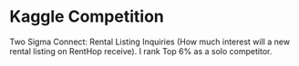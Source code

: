 # Kaggle Competition

Two Sigma Connect: Rental Listing Inquiries (How much interest will a new rental listing on RentHop receive). I rank Top 6% as a solo competitor.
